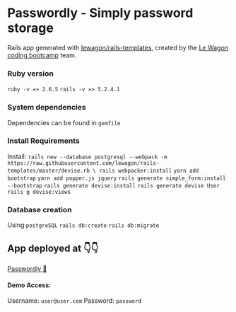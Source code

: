 # Passwordly - Simply password storage

Rails app generated with [lewagon/rails-templates](https://github.com/lewagon/rails-templates), created by the [Le Wagon coding bootcamp](https://www.lewagon.com) team.

### Ruby version
`ruby -v => 2.6.5` `rails -v => 5.2.4.1`

### System dependencies
Dependencies can be found in `gemfile`


### Install Requirements
Install: `rails new --database postgresql --webpack -m https://raw.githubusercontent.com/lewagon/rails-templates/master/devise.rb \
rails webpacker:install`
`yarn add bootstrap`
`yarn add popper.js jquery`
`rails generate simple_form:install --bootstrap`
`rails generate devise:install`
`rails generate devise User`
`rails g devise:views`

### Database creation
Using `postgreSQL`
`rails db:create`
`rails db:migrate`

## App deployed at 👇👇

[Passwordly 🔑](https://passwordly.herokuapp.com/)

#### Demo Access:
Username: `user@user.com`
Password: `password`
